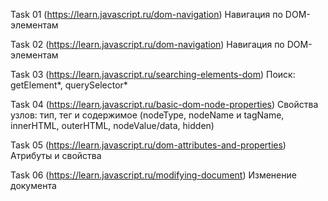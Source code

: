 Task 01 (https://learn.javascript.ru/dom-navigation)
Навигация по DOM-элементам

Task 02 (https://learn.javascript.ru/dom-navigation)
Навигация по DOM-элементам

Task 03 (https://learn.javascript.ru/searching-elements-dom)
Поиск: getElement*, querySelector*

Task 04 (https://learn.javascript.ru/basic-dom-node-properties)
Свойства узлов: тип, тег и содержимое (nodeType, nodeName и tagName, innerHTML, outerHTML, nodeValue/data, hidden)

Task 05 (https://learn.javascript.ru/dom-attributes-and-properties)
Атрибуты и свойства

Task 06 (https://learn.javascript.ru/modifying-document)
Изменение документа
